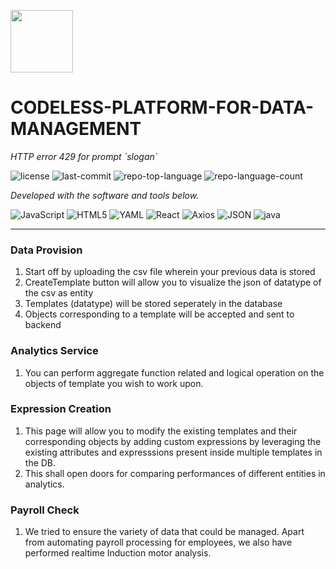
<p align="left">
  <img src="https://img.icons8.com/external-tal-revivo-filled-tal-revivo/96/external-markdown-a-lightweight-markup-language-with-plain-text-formatting-syntax-logo-filled-tal-revivo.png" width="100" />
</p>
<p align="left">
    <h1 align="left">CODELESS-PLATFORM-FOR-DATA-MANAGEMENT</h1>
</p>
<p align="left">
    <em>HTTP error 429 for prompt `slogan`</em>
</p>
<p align="left">
	<img src="https://img.shields.io/github/license/Aaditatgithub/Codeless-Platform-for-Data-Management?style=flat&color=0080ff" alt="license">
	<img src="https://img.shields.io/github/last-commit/Aaditatgithub/Codeless-Platform-for-Data-Management?style=flat&logo=git&logoColor=white&color=0080ff" alt="last-commit">
	<img src="https://img.shields.io/github/languages/top/Aaditatgithub/Codeless-Platform-for-Data-Management?style=flat&color=0080ff" alt="repo-top-language">
	<img src="https://img.shields.io/github/languages/count/Aaditatgithub/Codeless-Platform-for-Data-Management?style=flat&color=0080ff" alt="repo-language-count">
<p>
<p align="left">
		<em>Developed with the software and tools below.</em>
</p>
<p align="left">
	<img src="https://img.shields.io/badge/JavaScript-F7DF1E.svg?style=flat&logo=JavaScript&logoColor=black" alt="JavaScript">
	<img src="https://img.shields.io/badge/HTML5-E34F26.svg?style=flat&logo=HTML5&logoColor=white" alt="HTML5">
	<img src="https://img.shields.io/badge/YAML-CB171E.svg?style=flat&logo=YAML&logoColor=white" alt="YAML">
	<img src="https://img.shields.io/badge/React-61DAFB.svg?style=flat&logo=React&logoColor=black" alt="React">
	<img src="https://img.shields.io/badge/Axios-5A29E4.svg?style=flat&logo=Axios&logoColor=white" alt="Axios">
	<img src="https://img.shields.io/badge/JSON-000000.svg?style=flat&logo=JSON&logoColor=white" alt="JSON">
	<img src="https://img.shields.io/badge/java-%23ED8B00.svg?style=flat&logo=openjdk&logoColor=white" alt="java">
</p>
<hr>

### Data Provision
1. Start off by uploading the csv file wherein your previous data is stored
2. CreateTemplate button will allow you to visualize the json of datatype of the csv as entity
3. Templates (datatype) will be stored seperately in the database
4. Objects corresponding to a template will be accepted and sent to backend

### Analytics Service
1. You can perform aggregate function related and logical operation on the objects of template you wish to work upon.

### Expression Creation
1. This page will allow you to modify the existing templates and their corresponding objects by adding custom expressions by leveraging the existing attributes and expresssions present inside multiple templates in the DB.
2. This shall open doors for comparing performances of different entities in analytics.

### Payroll Check
1. We tried to ensure the variety of data that could be managed. Apart from automating payroll processing for employees, we also have performed realtime Induction motor analysis. 


